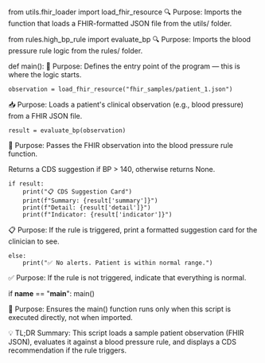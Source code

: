 from utils.fhir_loader import load_fhir_resource
🔍 Purpose: Imports the function that loads a FHIR-formatted JSON file from the utils/ folder.

from rules.high_bp_rule import evaluate_bp
🔍 Purpose: Imports the blood pressure rule logic from the rules/ folder.

def main():
🚪 Purpose: Defines the entry point of the program — this is where the logic starts.

    observation = load_fhir_resource("fhir_samples/patient_1.json")
📥 Purpose: Loads a patient's clinical observation (e.g., blood pressure) from a FHIR JSON file.

    result = evaluate_bp(observation)
🧠 Purpose: Passes the FHIR observation into the blood pressure rule function.

Returns a CDS suggestion if BP > 140, otherwise returns None.

    if result:
        print("📋 CDS Suggestion Card")
        print(f"Summary: {result['summary']}")
        print(f"Detail: {result['detail']}")
        print(f"Indicator: {result['indicator']}")
📋 Purpose: If the rule is triggered, print a formatted suggestion card for the clinician to see.

    else:
        print("✅ No alerts. Patient is within normal range.")
✅ Purpose: If the rule is not triggered, indicate that everything is normal.

if __name__ == "__main__":
    main()

🚦 Purpose: Ensures the main() function runs only when this script is executed directly, not when imported.

💡 TL;DR Summary:
This script loads a sample patient observation (FHIR JSON), evaluates it against a blood pressure rule, and displays a CDS recommendation if the rule triggers.
